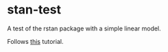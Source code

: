 # stan-test

A test of the rstan package with a simple linear model.

Follows [this](https://ourcodingclub.github.io/tutorials/stan-intro/) tutorial.
